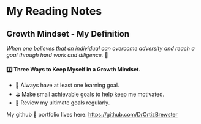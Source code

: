 # My Reading Notes

## Growth Mindset - My Definition

*When one believes that an individual can overcome adversity and reach a goal through hard work and diligence.*
🥅
#### :three: Three Ways to Keep Myself in a Growth Mindset.
* :goal_net: Always have at least one learning goal.
* :golf: Make small achievable goals to help keep me motivated.
* :book: Review my ultimate goals regularly.

My github :file_folder: portfolio lives here: https://github.com/DrOrtizBrewster
